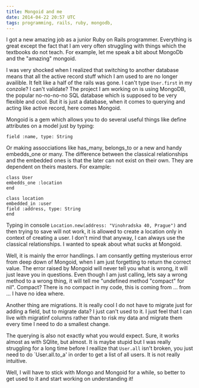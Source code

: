 ```yaml
---
title: Mongoid and me
date: 2014-04-22 20:57 UTC
tags: programming, rails, ruby, mongodb,
---
```


I got a new amazing job as a junior Ruby on Rails programmer. Everything
is great except the fact that I am very often struggling with things
which the textbooks do not teach. For example, let me speak a bit about
MongoDb and the "amazing" mongoid.

I was very shocked when I realized that switching to another database
means that all the active record stuff which I am used to are no longer
availible. It felt like a half of the rails was gone. I can't type
`User.first` in my conzole? I can't validate? The project I am working
on is using MongoDB, the popular no-no-no-no SQL database which is
supposed to be very flexible and cool. But it is just a database, when
it comes to querying and acting like active record, here comes Mongoid. 

Mongoid is a gem which allows you to do several useful things like
define attributes on a model just by typing:

```
field :name, type: String
```

Or making assocciations like has_many, belongs_to or a new and handy
embedds_one or many. The difference between the classical relationships
and the embedded ones is that the later can not exist on their own. They
are dependent on theirs masters. For example:

```
class User
embedds_one :location
end

class location
embedded_in :user
field :address, type: String
end
```

Typing in console `Location.new(address: "Vinohradska 40, Prague")` and
then trying to save will not work, it is allowed to create a location
only in context of creating a user. I don't mind that anyway, I can
always use the classical relationships. I wanted to speak about what
sucks at Mongoid. 

Well, it is mainly the error handlings. I am consantly getting
mysterious error from deep down of Mongoid, when I am just forgetting
to return the correct value. The error raised by Mongoid will never tell
you what is wrong, it will just leave you in questions. Even though I am
just calling, lets say a wrong method to a wrong thing, it will tell me "undefined method "compact"
for nil". Compact? There is no compact in my code, this is coming from
... from ... I have no idea where. 

Another thing are migrations. It is really cool I do not have to migrate
just for adding a field, but to migrate data? I just can't used to it.
I just feel that I can live with migratinf columns rather than to risk
my data and migrate them every time I need to do a smallest change.

The querying is also not exactly what you would expect. Sure, it works
almost as with SQlite, but almost. It is maybe stupid but I was really
struggling for a long time before I reallize that `User.all` isn't
broken, you just need to do `User.all.to_a' in order to get a list of
all users. It is not really intuitive.  

Well, I will have to stick with Mongo and Mongoid for a while, so better
to get used to it and start working on understanding it!


